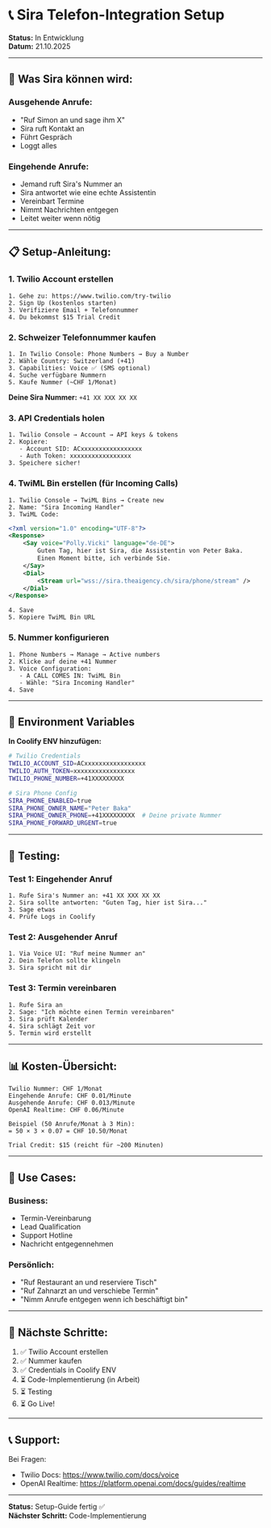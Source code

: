 # 📞 Sira Telefon-Integration Setup

**Status:** In Entwicklung  
**Datum:** 21.10.2025

---

## 🎯 **Was Sira können wird:**

### **Ausgehende Anrufe:**
- "Ruf Simon an und sage ihm X"
- Sira ruft Kontakt an
- Führt Gespräch
- Loggt alles

### **Eingehende Anrufe:**
- Jemand ruft Sira's Nummer an
- Sira antwortet wie eine echte Assistentin
- Vereinbart Termine
- Nimmt Nachrichten entgegen
- Leitet weiter wenn nötig

---

## 📋 **Setup-Anleitung:**

### **1. Twilio Account erstellen**

```
1. Gehe zu: https://www.twilio.com/try-twilio
2. Sign Up (kostenlos starten)
3. Verifiziere Email + Telefonnummer
4. Du bekommst $15 Trial Credit
```

### **2. Schweizer Telefonnummer kaufen**

```
1. In Twilio Console: Phone Numbers → Buy a Number
2. Wähle Country: Switzerland (+41)
3. Capabilities: Voice ✅ (SMS optional)
4. Suche verfügbare Nummern
5. Kaufe Nummer (~CHF 1/Monat)
```

**Deine Sira Nummer:** `+41 XX XXX XX XX`

### **3. API Credentials holen**

```
1. Twilio Console → Account → API keys & tokens
2. Kopiere:
   - Account SID: ACxxxxxxxxxxxxxxxxx
   - Auth Token: xxxxxxxxxxxxxxxxx
3. Speichere sicher!
```

### **4. TwiML Bin erstellen (für Incoming Calls)**

```
1. Twilio Console → TwiML Bins → Create new
2. Name: "Sira Incoming Handler"
3. TwiML Code:
```

```xml
<?xml version="1.0" encoding="UTF-8"?>
<Response>
    <Say voice="Polly.Vicki" language="de-DE">
        Guten Tag, hier ist Sira, die Assistentin von Peter Baka. 
        Einen Moment bitte, ich verbinde Sie.
    </Say>
    <Dial>
        <Stream url="wss://sira.theaigency.ch/sira/phone/stream" />
    </Dial>
</Response>
```

```
4. Save
5. Kopiere TwiML Bin URL
```

### **5. Nummer konfigurieren**

```
1. Phone Numbers → Manage → Active numbers
2. Klicke auf deine +41 Nummer
3. Voice Configuration:
   - A CALL COMES IN: TwiML Bin
   - Wähle: "Sira Incoming Handler"
4. Save
```

---

## 🔑 **Environment Variables**

**In Coolify ENV hinzufügen:**

```bash
# Twilio Credentials
TWILIO_ACCOUNT_SID=ACxxxxxxxxxxxxxxxxx
TWILIO_AUTH_TOKEN=xxxxxxxxxxxxxxxxx
TWILIO_PHONE_NUMBER=+41XXXXXXXXX

# Sira Phone Config
SIRA_PHONE_ENABLED=true
SIRA_PHONE_OWNER_NAME="Peter Baka"
SIRA_PHONE_OWNER_PHONE=+41XXXXXXXXX  # Deine private Nummer
SIRA_PHONE_FORWARD_URGENT=true
```

---

## 🧪 **Testing:**

### **Test 1: Eingehender Anruf**
```
1. Rufe Sira's Nummer an: +41 XX XXX XX XX
2. Sira sollte antworten: "Guten Tag, hier ist Sira..."
3. Sage etwas
4. Prüfe Logs in Coolify
```

### **Test 2: Ausgehender Anruf**
```
1. Via Voice UI: "Ruf meine Nummer an"
2. Dein Telefon sollte klingeln
3. Sira spricht mit dir
```

### **Test 3: Termin vereinbaren**
```
1. Rufe Sira an
2. Sage: "Ich möchte einen Termin vereinbaren"
3. Sira prüft Kalender
4. Sira schlägt Zeit vor
5. Termin wird erstellt
```

---

## 📊 **Kosten-Übersicht:**

```
Twilio Nummer: CHF 1/Monat
Eingehende Anrufe: CHF 0.01/Minute
Ausgehende Anrufe: CHF 0.013/Minute
OpenAI Realtime: CHF 0.06/Minute

Beispiel (50 Anrufe/Monat à 3 Min):
= 50 × 3 × 0.07 = CHF 10.50/Monat

Trial Credit: $15 (reicht für ~200 Minuten)
```

---

## 🎯 **Use Cases:**

### **Business:**
- Termin-Vereinbarung
- Lead Qualification
- Support Hotline
- Nachricht entgegennehmen

### **Persönlich:**
- "Ruf Restaurant an und reserviere Tisch"
- "Ruf Zahnarzt an und verschiebe Termin"
- "Nimm Anrufe entgegen wenn ich beschäftigt bin"

---

## 🚀 **Nächste Schritte:**

1. ✅ Twilio Account erstellen
2. ✅ Nummer kaufen
3. ✅ Credentials in Coolify ENV
4. ⏳ Code-Implementierung (in Arbeit)
5. ⏳ Testing
6. ⏳ Go Live!

---

## 📞 **Support:**

Bei Fragen:
- Twilio Docs: https://www.twilio.com/docs/voice
- OpenAI Realtime: https://platform.openai.com/docs/guides/realtime

---

**Status:** Setup-Guide fertig ✅  
**Nächster Schritt:** Code-Implementierung
